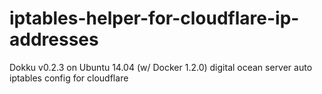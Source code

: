 iptables-helper-for-cloudflare-ip-addresses
===========================================

Dokku v0.2.3 on Ubuntu 14.04 (w/ Docker 1.2.0) digital ocean server auto iptables config for cloudflare
